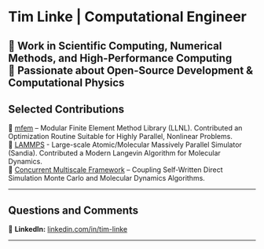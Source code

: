 # Tim Linke | Computational Engineer  

🔹 **Work in Scientific Computing, Numerical Methods, and High-Performance Computing**  
🔹 **Passionate about Open-Source Development & Computational Physics**   
---

## **Selected Contributions**  
🔹 [mfem](https://github.com/mfem/mfem/pull/4486) – Modular Finite Element Method Library (LLNL). Contributed an Optimization Routine Suitable for Highly Parallel, Nonlinear Problems.  
🔹 [LAMMPS](https://github.com/lammps/lammps/pull/4574) - Large-scale Atomic/Molecular Massively Parallel Simulator (Sandia). Contributed a Modern Langevin Algorithm for Molecular Dynamics.  
🔹 [Concurrent Multiscale Framework](https://github.com/talinke/Concurrent-DSMC-MD) – Coupling Self-Written Direct Simulation Monte Carlo and Molecular Dynamics Algorithms.  

---

## **Questions and Comments**  
🔹 **LinkedIn:** [linkedin.com/in/tim-linke](https://www.linkedin.com/in/tim-linke/) 

---
